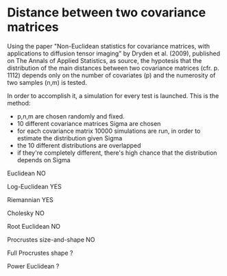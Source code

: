 # Distance between two covariance matrices

Using the paper "Non-Euclidean statistics for covariance matrices, with applications to diffusion tensor imaging" by Dryden et al. (2009), published on The Annals of Applied Statistics, as source, the hypotesis that the distribution of the main distances between two covariance matrices (cfr. p. 1112) depends only on the number of covariates (p) and the numerosity of two samples (n,m) is tested.

In order to accomplish it, a simulation for every test is launched.
This is the method:
- p,n,m are chosen randomly and fixed.
- 10 different covariance matrices Sigma are chosen
- for each covariance matrix 10000 simulations are run, in order to estimate the distribution given Sigma
- the 10 different distributions are overlapped
- if they're completely different, there's high chance that the distribution depends on Sigma


Euclidean NO

Log-Euclidean YES

Riemannian YES

Cholesky NO

Root Euclidean NO

Procrustes size-and-shape NO

Full Procrustes shape ?

Power Euclidean ?
